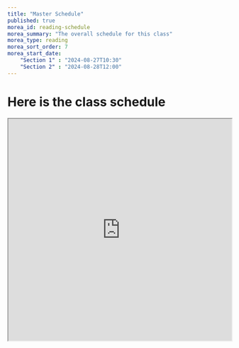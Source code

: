 ```yaml
---
title: "Master Schedule"
published: true
morea_id: reading-schedule
morea_summary: "The overall schedule for this class"
morea_type: reading
morea_sort_order: 7
morea_start_date: 
    "Section 1" : "2024-08-27T10:30"
    "Section 2" : "2024-08-28T12:00"
---
```

# Here is the class schedule

<iframe style="width: 100%; height: 500px;" src="https://docs.google.com/spreadsheets/d/1wJGn-Sa8i5LWHAaQvK21bBom253HAfl61KYIWPTUAcE/edit?usp=sharing">
